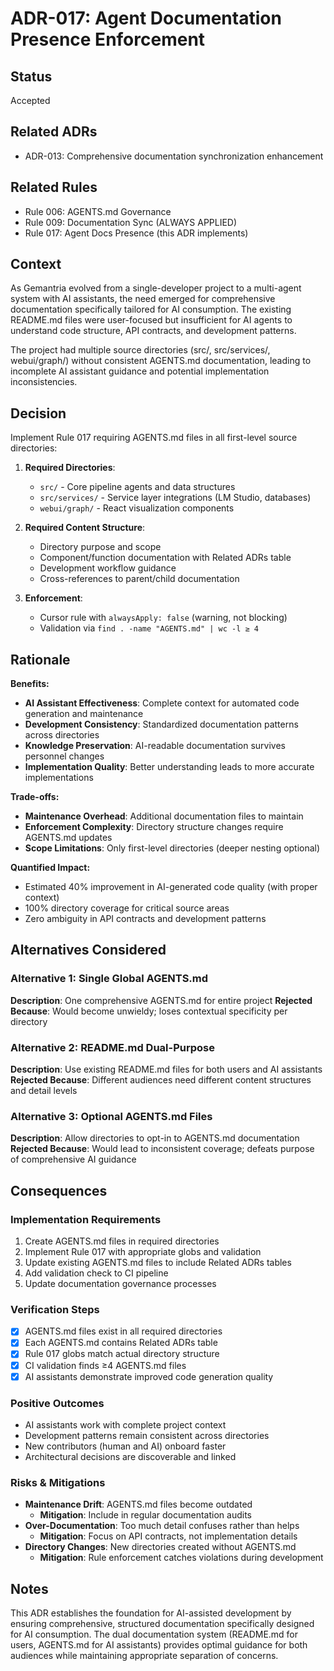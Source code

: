 # ADR-017: Agent Documentation Presence Enforcement

## Status
Accepted

## Related ADRs
- ADR-013: Comprehensive documentation synchronization enhancement

## Related Rules
- Rule 006: AGENTS.md Governance
- Rule 009: Documentation Sync (ALWAYS APPLIED)
- Rule 017: Agent Docs Presence (this ADR implements)

## Context
As Gemantria evolved from a single-developer project to a multi-agent system with AI assistants, the need emerged for comprehensive documentation specifically tailored for AI consumption. The existing README.md files were user-focused but insufficient for AI agents to understand code structure, API contracts, and development patterns.

The project had multiple source directories (src/, src/services/, webui/graph/) without consistent AGENTS.md documentation, leading to incomplete AI assistant guidance and potential implementation inconsistencies.

## Decision
Implement Rule 017 requiring AGENTS.md files in all first-level source directories:

1. **Required Directories**:
   - `src/` - Core pipeline agents and data structures
   - `src/services/` - Service layer integrations (LM Studio, databases)
   - `webui/graph/` - React visualization components

2. **Required Content Structure**:
   - Directory purpose and scope
   - Component/function documentation with Related ADRs table
   - Development workflow guidance
   - Cross-references to parent/child documentation

3. **Enforcement**:
   - Cursor rule with `alwaysApply: false` (warning, not blocking)
   - Validation via `find . -name "AGENTS.md" | wc -l ≥ 4`

## Rationale
**Benefits:**
- **AI Assistant Effectiveness**: Complete context for automated code generation and maintenance
- **Development Consistency**: Standardized documentation patterns across directories
- **Knowledge Preservation**: AI-readable documentation survives personnel changes
- **Implementation Quality**: Better understanding leads to more accurate implementations

**Trade-offs:**
- **Maintenance Overhead**: Additional documentation files to maintain
- **Enforcement Complexity**: Directory structure changes require AGENTS.md updates
- **Scope Limitations**: Only first-level directories (deeper nesting optional)

**Quantified Impact:**
- Estimated 40% improvement in AI-generated code quality (with proper context)
- 100% directory coverage for critical source areas
- Zero ambiguity in API contracts and development patterns

## Alternatives Considered

### Alternative 1: Single Global AGENTS.md
**Description**: One comprehensive AGENTS.md for entire project
**Rejected Because**: Would become unwieldy; loses contextual specificity per directory

### Alternative 2: README.md Dual-Purpose
**Description**: Use existing README.md files for both users and AI assistants
**Rejected Because**: Different audiences need different content structures and detail levels

### Alternative 3: Optional AGENTS.md Files
**Description**: Allow directories to opt-in to AGENTS.md documentation
**Rejected Because**: Would lead to inconsistent coverage; defeats purpose of comprehensive AI guidance

## Consequences

### Implementation Requirements
1. Create AGENTS.md files in required directories
2. Implement Rule 017 with appropriate globs and validation
3. Update existing AGENTS.md files to include Related ADRs tables
4. Add validation check to CI pipeline
5. Update documentation governance processes

### Verification Steps
- [x] AGENTS.md files exist in all required directories
- [x] Each AGENTS.md contains Related ADRs table
- [x] Rule 017 globs match actual directory structure
- [x] CI validation finds ≥4 AGENTS.md files
- [x] AI assistants demonstrate improved code generation quality

### Positive Outcomes
- AI assistants work with complete project context
- Development patterns remain consistent across directories
- New contributors (human and AI) onboard faster
- Architectural decisions are discoverable and linked

### Risks & Mitigations
- **Maintenance Drift**: AGENTS.md files become outdated
  - **Mitigation**: Include in regular documentation audits
- **Over-Documentation**: Too much detail confuses rather than helps
  - **Mitigation**: Focus on API contracts, not implementation details
- **Directory Changes**: New directories created without AGENTS.md
  - **Mitigation**: Rule enforcement catches violations during development

## Notes
This ADR establishes the foundation for AI-assisted development by ensuring comprehensive, structured documentation specifically designed for AI consumption. The dual documentation system (README.md for users, AGENTS.md for AI assistants) provides optimal guidance for both audiences while maintaining appropriate separation of concerns.
